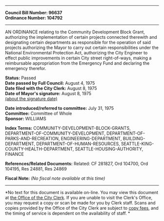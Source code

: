 * * * * *  
  
**Council Bill Number: [](#h0)[](#h2)96637**   
**Ordinance Number: 104792**  
  
* * * * *  
  
AN ORDINANCE relating to the Community Development Block Grant, authorizing the implementation of certain projects connected therewith and designating certain departments as responsible for the operation of said projects authorizing the Mayor to carry out certain responsibilities under the National Environmental Protection Act, authorizing the City Engineer to effect public improvements in certain City street right-of-ways, making a reimbursable appropriation from the Emergency Fund and declaring the emergency therefor.  
  
**Status:** Passed   
**Date passed by Full Council:** August 4, 1975   
**Date filed with the City Clerk:** August 8, 1975   
**Date of Mayor's signature:** August 8, 1975   
[(about the signature date)](/~public/approvaldate.htm)   
  
  
**Date introduced/referred to committee:** July 31, 1975   
**Committee:** Committee of Whole   
**Sponsor:** WILLIAMS   
  
**Index Terms:** COMMUNITY-DEVELOPMENT-BLOCK-GRANTS, DEPARTMENT-OF-COMMUNITY-DEVELOPMENT, DEPARTMENT-OF-PARKS-AND-RECREATION, ENGINEERING-DEPARTMENT, BUILDING-DEPARTMENT, DEPARTMENT-OF-HUMAN-RESOURCES, SEATTLE-KING-COUNTY-HEALTH-DEPARTMENT, SEATTLE-HOUSING-AUTHORITY, FINANCE  
  
**References/Related Documents:** Related: CF 281827, Ord 104700, Ord 104195, Res 24881, Res 24869  
  
**Fiscal Note:** *(No fiscal note available at this time)*  
  
* * * * *  
  
*No text for this document is available on-line. You may view this document at [the Office of the City Clerk](http://www.seattle.gov/leg/clerk/contactUs.htm). If you are unable to visit the Clerk's Office, you may request a copy or scan be made for you by Clerk staff. Scans and copies provided by the Office of the City Clerk are subject to [copy fees](http://clerk.seattle.gov/~public/clerkfees.htm), and the timing of service is dependent on the availability of staff. *  
  
  
